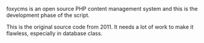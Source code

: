 foxycms is an open source PHP content management system and this is the development phase of the script.

This is the original source code from 2011. It needs a lot of work to make it flawless, especially in database class.
